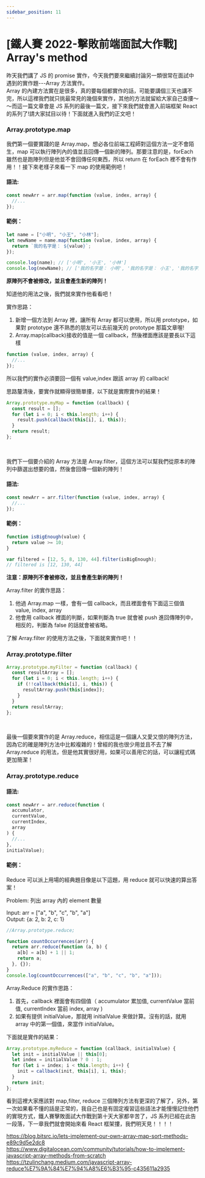 ```yaml
---
sidebar_position: 11
---
```


# [鐵人賽 2022-擊敗前端面試大作戰] Array's method

昨天我們講了 JS 的 promise 實作，今天我們要來繼續討論另一類很常在面試中遇到的實作題---Array 方法實作。  
Array 的內建方法實在是很多，真的要每個都實作的話，可能要講個三天也講不完，所以這裡我們就只挑最常見的幾個來實作，其他的方法就留給大家自己查摟～～而這一篇文章會是 JS 系列的最後一篇文，接下來我們就會進入前端框架 React 的系列了!請大家拭目以待！下面就進入我們的正文吧！

### Array.prototype.map

我們第一個要實踐的是 Array.map，想必各位前端工程師對這個方法一定不會陌生，map 可以執行陣列內的值並且回傳一個新的陣列。那要注意的是，forEach 雖然也是跑陣列但是他並不會回傳任何東西，所以 return 在 forEach 裡不會有作用！！接下來老樣子來看一下 map 的使用範例吧！

#### 語法:

```js
const newArr = arr.map(function (value, index, array) {
  //...
});
```

#### 範例：

```js
let name = ["小明", "小王", "小林"];
let newName = name.map(function (value, index, array) {
  return `我的名字是： ${value}`;
});

console.log(name); // ['小明', '小王', '小林']
console.log(newName); // ['我的名字是： 小明', '我的名字是： 小王', '我的名字是： 小林']
```

**原陣列不會被修改，並且會產生新的陣列！**

知道他的用法之後，我們就來實作他看看吧！

實作思路：

1. 新增一個方法到 Array 裡，讓所有 Array 都可以使用，所以用 prototype，如果對 prototype 還不熟悉的朋友可以去前幾天的 prototype 那篇文章喔!
2. Array.map(callback)接收的值是一個 callback，然後裡面應該是要長以下這樣

```js
function (value, index, array) {
  //...
});

```

所以我們的實作必須要回一個有 value,index 跟該 array 的 callback!

思路釐清後，要實作就顯得很簡單摟，以下就是實際實作的結果！

```js
Array.prototype.myMap = function (callback) {
  const result = [];
  for (let i = 0; i < this.length; i++) {
    result.push(callback(this[i], i, this));
  }
  return result;
};
```

&nbsp;

我們下一個要介紹的 Array 方法是 Array.filter，這個方法可以幫我們從原本的陣列中篩選出想要的值，然後會回傳一個新的陣列！

#### 語法:

```js
const newArr = arr.filter(function (value, index, array) {
  //...
});
```

#### 範例：

```js
function isBigEnough(value) {
  return value >= 10;
}

var filtered = [12, 5, 8, 130, 44].filter(isBigEnough);
// filtered is [12, 130, 44]
```

**注意：原陣列不會被修改，並且會產生新的陣列！**

Array.filter 的實作思路：

1. 他過 Array.map 一樣，會有一個 callback，而且裡面會有下面這三個值 value, index, array
2. 他會用 callback 裡面的判斷，如果判斷為 true 就會被 push 進回傳陣列中，相反的，判斷為 false 的話就會被省略。

了解 Array.filter 的使用方法之後，下面就來實作吧！！

### Array.prototype.filter

```js
Array.prototype.myFilter = function (callback) {
  const resultArray = [];
  for (let i = 0; i < this.length; i++) {
    if (!!callback(this[i], i, this)) {
      resultArray.push(this[index]);
    }
  }
  return resultArray;
};
```

&nbsp;

最後一個要來實作的是 Array.reduce，相信這是一個讓人又愛又恨的陣列方法，因為它的確是陣列方法中比較複雜的！曾經的我也很少用並且不去了解 Array.reduce 的用法，但是他其實很好用，如果可以善用它的話，可以讓程式碼更加簡潔！

### Array.prototype.reduce

#### 語法:

```js
const newArr = arr.reduce(function (
  accumulator,
  currentValue,
  currentIndex,
  array
) {
  //...
},
initialValue);
```

#### 範例：

Reduce 可以派上用場的經典題目像是以下這題，用 reduce 就可以快速的算出答案！

Problem: 列出 array 內的 element 數量

Input: arr = ["a", "b", "c", "b", "a"]  
Output: {a: 2, b: 2, c: 1}

```js
//Array.prototype.reduce;

function countOccurrences(arr) {
  return arr.reduce(function (a, b) {
    a[b] = a[b] + 1 || 1;
    return a;
  }, {});
}
console.log(countOccurrences(["a", "b", "c", "b", "a"]));
```

Array.Reduce 的實作思路：

1. 首先，callback 裡面會有四個值（ accumulator 累加值,
   currentValue 當前值,
   currentIndex 當前 index,
   array
   )
2. 如果有提供 initialValue，那就用 initialValue 來做計算。沒有的話，就用 array 中的第一個值，來當作 initialValue。

下面就是實作的結果：

```js
Array.prototype.myReduce = function (callback, initialValue) {
  let init = initialValue || this[0];
  let index = initialValue ? 0 : 1;
  for (let i = index; i < this.length; i++) {
    init = callback(init, this[i], i, this);
  }
  return init;
};
```

看到這裡大家應該對 map,filter, reduce 三個陣列方法有更深的了解了，另外，第一次如果看不懂的話是正常的，我自己也是有固定複習這些語法才能慢慢記住他們的實現方式，鐵人賽擊敗面試大作戰到第十天大家都辛苦了，JS 系列已經在此告一段落，下一章我們就會開始來看 React 框架摟，我們明天見！！！！

https://blog.bitsrc.io/lets-implement-our-own-array-map-sort-methods-e89c9d5e2dc8  
https://www.digitalocean.com/community/tutorials/how-to-implement-javascript-array-methods-from-scratch
https://tzulinchang.medium.com/javascript-array-reduce%E7%9A%84%E7%94%A8%E6%B3%95-c435611a2935
